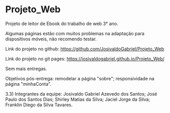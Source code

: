 # Projeto_Web
Projeto de leitor de Ebook do trabalho de web 3° ano.

Algumas páginas estão com muitos problemas na adaptação para dispositivos móveis, não recomendo testar.

Link do projeto no github: https://github.com/JosivaldoGabriel/Projeto_Web

Link do projeto no git pages: https://josivaldogabriel.github.io/Projeto_Web/

Sem mais entregas.

Objetivos pós-entrega: remodelar a página "sobre"; responsividade na página "minhaConta".

3.3) Integrantes da equipe: Josivaldo Gabriel Azevedo dos Santos; José Paulo dos Santos Dias; Shirley Matias da Silva; Jaciel Jorge da Silva; Franklin Diego da Silva Tavares.
